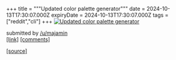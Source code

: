 +++
title = """Updated color palette generator"""
date = 2024-10-13T17:30:07.000Z
expiryDate = 2024-10-13T17:30:07.000Z
tags = ["reddit","cli"]
+++
[![Updated color palette generator](https://preview.redd.it/2pqhnxwm6kud1.png?width=640&crop=smart&auto=webp&s=7c615053f06a94e40b603766140d18288de86da4 "Updated color palette generator")](https://www.reddit.com/r/commandline/comments/1g2uyfb/updated_color_palette_generator/)

submitted by [/u/majamin](https://www.reddit.com/user/majamin)  
[\[link\]](https://i.redd.it/2pqhnxwm6kud1.png) [\[comments\]](https://www.reddit.com/r/commandline/comments/1g2uyfb/updated_color_palette_generator/)

[[source]](https://www.reddit.com/r/commandline/comments/1g2uyfb/updated_color_palette_generator/)
